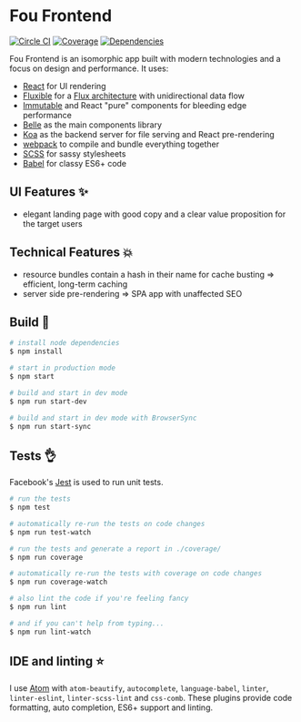 # Fou Frontend

[![Circle CI](https://img.shields.io/circleci/project/FOUfashion/frontend/master.svg)](https://circleci.com/gh/FOUfashion/frontend)
[![Coverage](https://img.shields.io/coveralls/FOUfashion/frontend/master.svg)](https://coveralls.io/github/FOUfashion/frontend?branch=master)
[![Dependencies](https://img.shields.io/david/FOUfashion/frontend.svg)](https://david-dm.org/FOUfashion/frontend)

Fou Frontend is an isomorphic app built with modern technologies and a focus on design and performance. It uses:

- [React](https://facebook.github.io/react/) for UI rendering
- [Fluxible](http://fluxible.io/) for a [Flux architecture](https://facebook.github.io/flux/docs/overview.html) with unidirectional data flow
- [Immutable](https://facebook.github.io/immutable-js/) and React "pure" components for bleeding edge performance
- [Belle](http://nikgraf.github.io/belle/) as the main components library
- [Koa](http://koajs.com/) as the backend server for file serving and React pre-rendering
- [webpack](http://webpack.github.io/) to compile and bundle everything together
- [SCSS](http://sass-lang.com/) for sassy stylesheets
- [Babel](https://babeljs.io/) for classy ES6+ code

## UI Features :sparkles:

- elegant landing page with good copy and a clear value proposition for the target users

## Technical Features :boom:

- resource bundles contain a hash in their name for cache busting => efficient, long-term caching
- server side pre-rendering => SPA app with unaffected SEO

## Build :pray:

```bash
# install node dependencies
$ npm install

# start in production mode
$ npm start

# build and start in dev mode
$ npm run start-dev

# build and start in dev mode with BrowserSync
$ npm run start-sync
```

## Tests :ok_hand:

Facebook's [Jest](https://facebook.github.io/jest/) is used to run unit tests.

```bash
# run the tests
$ npm test

# automatically re-run the tests on code changes
$ npm run test-watch

# run the tests and generate a report in ./coverage/
$ npm run coverage

# automatically re-run the tests with coverage on code changes
$ npm run coverage-watch

# also lint the code if you're feeling fancy
$ npm run lint

# and if you can't help from typing...
$ npm run lint-watch
```
## IDE and linting :star:

I use [Atom](https://atom.io/) with `atom-beautify`, `autocomplete`, `language-babel`, `linter`, `linter-eslint`, `linter-scss-lint` and `css-comb`. These plugins provide code formatting, auto completion, ES6+ support and linting.
